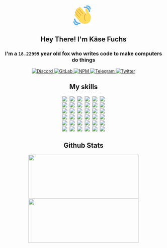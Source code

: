 <div><p align=center><img src=./resources/images/wave.gif width=64px height=64px></p><h2 align=center>Hey There! I'm Käse Fuchs</h2><h3 align=center>I'm a <code>18.22999</code> year old fox who writes code to make computers do things</h3><p align=center><a href=https://discord.com/users/507526681125322772><img alt=Discord src="https://img.shields.io/badge/Discord-5865F2?logo=discord&logoColor=white&style=flat-square#fe516332667d9cac77b537f6cc394dd2"> </a><a href=https://gitlab.com/kasefuchs><img alt=GitLab src="https://img.shields.io/badge/GitLab-330F63?logo=gitlab&logoColor=white&style=flat-square#fe516332667d9cac77b537f6cc394dd2"> </a><a href=https://npmjs.com/~kasefuchs><img alt=NPM src="https://img.shields.io/badge/NPM-CB3837?logo=npm&logoColor=white&style=flat-square#fe516332667d9cac77b537f6cc394dd2"> </a><a href=https://t.me/kasefuchs><img alt=Telegram src="https://img.shields.io/badge/Telegram-2CA5E0?logo=telegram&logoColor=white&style=flat-square#fe516332667d9cac77b537f6cc394dd2"> </a><a href=https://twitter.com/kasefuchs><img alt=Twitter src="https://img.shields.io/badge/Twitter-1DA1F2?logo=twitter&logoColor=white&style=flat-square#fe516332667d9cac77b537f6cc394dd2"></a></p><h2 align=center>My skills</h2><p align=center><a href=https://aws.amazon.com/ ><picture><source srcset="https://skillicons.dev/icons?i=aws&theme=dark#fe516332667d9cac77b537f6cc394dd2" media="(prefers-color-scheme: dark)"><source srcset="https://skillicons.dev/icons?i=aws&theme=light#fe516332667d9cac77b537f6cc394dd2" media="(prefers-color-scheme: light), (prefers-color-scheme: no-preference)"><img src="https://skillicons.dev/icons?i=aws&theme=light#fe516332667d9cac77b537f6cc394dd2"></picture></a>&nbsp;&nbsp;<a href=https://en.wikipedia.org/wiki/Bash_(Unix_shell)><picture><source srcset="https://skillicons.dev/icons?i=bash&theme=dark#fe516332667d9cac77b537f6cc394dd2" media="(prefers-color-scheme: dark)"><source srcset="https://skillicons.dev/icons?i=bash&theme=light#fe516332667d9cac77b537f6cc394dd2" media="(prefers-color-scheme: light), (prefers-color-scheme: no-preference)"><img src="https://skillicons.dev/icons?i=bash&theme=light#fe516332667d9cac77b537f6cc394dd2"></picture></a>&nbsp;&nbsp;<a href=https://discord.com/developers/docs><picture><source srcset="https://skillicons.dev/icons?i=bots&theme=dark#fe516332667d9cac77b537f6cc394dd2" media="(prefers-color-scheme: dark)"><source srcset="https://skillicons.dev/icons?i=bots&theme=light#fe516332667d9cac77b537f6cc394dd2" media="(prefers-color-scheme: light), (prefers-color-scheme: no-preference)"><img src="https://skillicons.dev/icons?i=bots&theme=light#fe516332667d9cac77b537f6cc394dd2"></picture></a>&nbsp;&nbsp;<a href=https://www.cloudflare.com/ ><picture><source srcset="https://skillicons.dev/icons?i=cloudflare&theme=dark#fe516332667d9cac77b537f6cc394dd2" media="(prefers-color-scheme: dark)"><source srcset="https://skillicons.dev/icons?i=cloudflare&theme=light#fe516332667d9cac77b537f6cc394dd2" media="(prefers-color-scheme: light), (prefers-color-scheme: no-preference)"><img src="https://skillicons.dev/icons?i=cloudflare&theme=light#fe516332667d9cac77b537f6cc394dd2"></picture></a>&nbsp;&nbsp;<a href=https://en.wikipedia.org/wiki/CSS><picture><source srcset="https://skillicons.dev/icons?i=css&theme=dark#fe516332667d9cac77b537f6cc394dd2" media="(prefers-color-scheme: dark)"><source srcset="https://skillicons.dev/icons?i=css&theme=light#fe516332667d9cac77b537f6cc394dd2" media="(prefers-color-scheme: light), (prefers-color-scheme: no-preference)"><img src="https://skillicons.dev/icons?i=css&theme=light#fe516332667d9cac77b537f6cc394dd2"></picture></a>&nbsp;&nbsp;<a href=https://www.docker.com/ ><picture><source srcset="https://skillicons.dev/icons?i=docker&theme=dark#fe516332667d9cac77b537f6cc394dd2" media="(prefers-color-scheme: dark)"><source srcset="https://skillicons.dev/icons?i=docker&theme=light#fe516332667d9cac77b537f6cc394dd2" media="(prefers-color-scheme: light), (prefers-color-scheme: no-preference)"><img src="https://skillicons.dev/icons?i=docker&theme=light#fe516332667d9cac77b537f6cc394dd2"></picture></a><br><a href=https://www.electronjs.org/ ><picture><source srcset="https://skillicons.dev/icons?i=electron&theme=dark#fe516332667d9cac77b537f6cc394dd2" media="(prefers-color-scheme: dark)"><source srcset="https://skillicons.dev/icons?i=electron&theme=light#fe516332667d9cac77b537f6cc394dd2" media="(prefers-color-scheme: light), (prefers-color-scheme: no-preference)"><img src="https://skillicons.dev/icons?i=electron&theme=light#fe516332667d9cac77b537f6cc394dd2"></picture></a>&nbsp;&nbsp;<a href=https://expressjs.com/ ><picture><source srcset="https://skillicons.dev/icons?i=express&theme=dark#fe516332667d9cac77b537f6cc394dd2" media="(prefers-color-scheme: dark)"><source srcset="https://skillicons.dev/icons?i=express&theme=light#fe516332667d9cac77b537f6cc394dd2" media="(prefers-color-scheme: light), (prefers-color-scheme: no-preference)"><img src="https://skillicons.dev/icons?i=express&theme=light#fe516332667d9cac77b537f6cc394dd2"></picture></a>&nbsp;&nbsp;<a href=https://www.figma.com/ ><picture><source srcset="https://skillicons.dev/icons?i=figma&theme=dark#fe516332667d9cac77b537f6cc394dd2" media="(prefers-color-scheme: dark)"><source srcset="https://skillicons.dev/icons?i=figma&theme=light#fe516332667d9cac77b537f6cc394dd2" media="(prefers-color-scheme: light), (prefers-color-scheme: no-preference)"><img src="https://skillicons.dev/icons?i=figma&theme=light#fe516332667d9cac77b537f6cc394dd2"></picture></a>&nbsp;&nbsp;<a href=https://firebase.google.com/ ><picture><source srcset="https://skillicons.dev/icons?i=firebase&theme=dark#fe516332667d9cac77b537f6cc394dd2" media="(prefers-color-scheme: dark)"><source srcset="https://skillicons.dev/icons?i=firebase&theme=light#fe516332667d9cac77b537f6cc394dd2" media="(prefers-color-scheme: light), (prefers-color-scheme: no-preference)"><img src="https://skillicons.dev/icons?i=firebase&theme=light#fe516332667d9cac77b537f6cc394dd2"></picture></a>&nbsp;&nbsp;<a href=https://flask.palletsprojects.com/ ><picture><source srcset="https://skillicons.dev/icons?i=flask&theme=dark#fe516332667d9cac77b537f6cc394dd2" media="(prefers-color-scheme: dark)"><source srcset="https://skillicons.dev/icons?i=flask&theme=light#fe516332667d9cac77b537f6cc394dd2" media="(prefers-color-scheme: light), (prefers-color-scheme: no-preference)"><img src="https://skillicons.dev/icons?i=flask&theme=light#fe516332667d9cac77b537f6cc394dd2"></picture></a>&nbsp;&nbsp;<a href=https://cloud.google.com/ ><picture><source srcset="https://skillicons.dev/icons?i=gcp&theme=dark#fe516332667d9cac77b537f6cc394dd2" media="(prefers-color-scheme: dark)"><source srcset="https://skillicons.dev/icons?i=gcp&theme=light#fe516332667d9cac77b537f6cc394dd2" media="(prefers-color-scheme: light), (prefers-color-scheme: no-preference)"><img src="https://skillicons.dev/icons?i=gcp&theme=light#fe516332667d9cac77b537f6cc394dd2"></picture></a><br><a href=https://git-scm.com/ ><picture><source srcset="https://skillicons.dev/icons?i=git&theme=dark#fe516332667d9cac77b537f6cc394dd2" media="(prefers-color-scheme: dark)"><source srcset="https://skillicons.dev/icons?i=git&theme=light#fe516332667d9cac77b537f6cc394dd2" media="(prefers-color-scheme: light), (prefers-color-scheme: no-preference)"><img src="https://skillicons.dev/icons?i=git&theme=light#fe516332667d9cac77b537f6cc394dd2"></picture></a>&nbsp;&nbsp;<a href=https://github.com/ ><picture><source srcset="https://skillicons.dev/icons?i=github&theme=dark#fe516332667d9cac77b537f6cc394dd2" media="(prefers-color-scheme: dark)"><source srcset="https://skillicons.dev/icons?i=github&theme=light#fe516332667d9cac77b537f6cc394dd2" media="(prefers-color-scheme: light), (prefers-color-scheme: no-preference)"><img src="https://skillicons.dev/icons?i=github&theme=light#fe516332667d9cac77b537f6cc394dd2"></picture></a>&nbsp;&nbsp;<a href=https://gitlab.com/ ><picture><source srcset="https://skillicons.dev/icons?i=gitlab&theme=dark#fe516332667d9cac77b537f6cc394dd2" media="(prefers-color-scheme: dark)"><source srcset="https://skillicons.dev/icons?i=gitlab&theme=light#fe516332667d9cac77b537f6cc394dd2" media="(prefers-color-scheme: light), (prefers-color-scheme: no-preference)"><img src="https://skillicons.dev/icons?i=gitlab&theme=light#fe516332667d9cac77b537f6cc394dd2"></picture></a>&nbsp;&nbsp;<a href=https://www.heroku.com/ ><picture><source srcset="https://skillicons.dev/icons?i=heroku&theme=dark#fe516332667d9cac77b537f6cc394dd2" media="(prefers-color-scheme: dark)"><source srcset="https://skillicons.dev/icons?i=heroku&theme=light#fe516332667d9cac77b537f6cc394dd2" media="(prefers-color-scheme: light), (prefers-color-scheme: no-preference)"><img src="https://skillicons.dev/icons?i=heroku&theme=light#fe516332667d9cac77b537f6cc394dd2"></picture></a>&nbsp;&nbsp;<a href=https://en.wikipedia.org/wiki/HTML><picture><source srcset="https://skillicons.dev/icons?i=html&theme=dark#fe516332667d9cac77b537f6cc394dd2" media="(prefers-color-scheme: dark)"><source srcset="https://skillicons.dev/icons?i=html&theme=light#fe516332667d9cac77b537f6cc394dd2" media="(prefers-color-scheme: light), (prefers-color-scheme: no-preference)"><img src="https://skillicons.dev/icons?i=html&theme=light#fe516332667d9cac77b537f6cc394dd2"></picture></a>&nbsp;&nbsp;<a href=https://en.wikipedia.org/wiki/JavaScript><picture><source srcset="https://skillicons.dev/icons?i=js&theme=dark#fe516332667d9cac77b537f6cc394dd2" media="(prefers-color-scheme: dark)"><source srcset="https://skillicons.dev/icons?i=js&theme=light#fe516332667d9cac77b537f6cc394dd2" media="(prefers-color-scheme: light), (prefers-color-scheme: no-preference)"><img src="https://skillicons.dev/icons?i=js&theme=light#fe516332667d9cac77b537f6cc394dd2"></picture></a><br><a href=https://en.wikipedia.org/wiki/Linux><picture><source srcset="https://skillicons.dev/icons?i=linux&theme=dark#fe516332667d9cac77b537f6cc394dd2" media="(prefers-color-scheme: dark)"><source srcset="https://skillicons.dev/icons?i=linux&theme=light#fe516332667d9cac77b537f6cc394dd2" media="(prefers-color-scheme: light), (prefers-color-scheme: no-preference)"><img src="https://skillicons.dev/icons?i=linux&theme=light#fe516332667d9cac77b537f6cc394dd2"></picture></a>&nbsp;&nbsp;<a href=https://mui.com/ ><picture><source srcset="https://skillicons.dev/icons?i=materialui&theme=dark#fe516332667d9cac77b537f6cc394dd2" media="(prefers-color-scheme: dark)"><source srcset="https://skillicons.dev/icons?i=materialui&theme=light#fe516332667d9cac77b537f6cc394dd2" media="(prefers-color-scheme: light), (prefers-color-scheme: no-preference)"><img src="https://skillicons.dev/icons?i=materialui&theme=light#fe516332667d9cac77b537f6cc394dd2"></picture></a>&nbsp;&nbsp;<a href=https://en.wikipedia.org/wiki/Markdown><picture><source srcset="https://skillicons.dev/icons?i=md&theme=dark#fe516332667d9cac77b537f6cc394dd2" media="(prefers-color-scheme: dark)"><source srcset="https://skillicons.dev/icons?i=md&theme=light#fe516332667d9cac77b537f6cc394dd2" media="(prefers-color-scheme: light), (prefers-color-scheme: no-preference)"><img src="https://skillicons.dev/icons?i=md&theme=light#fe516332667d9cac77b537f6cc394dd2"></picture></a>&nbsp;&nbsp;<a href=https://www.mongodb.com/ ><picture><source srcset="https://skillicons.dev/icons?i=mongodb&theme=dark#fe516332667d9cac77b537f6cc394dd2" media="(prefers-color-scheme: dark)"><source srcset="https://skillicons.dev/icons?i=mongodb&theme=light#fe516332667d9cac77b537f6cc394dd2" media="(prefers-color-scheme: light), (prefers-color-scheme: no-preference)"><img src="https://skillicons.dev/icons?i=mongodb&theme=light#fe516332667d9cac77b537f6cc394dd2"></picture></a>&nbsp;&nbsp;<a href=https://www.mysql.com/ ><picture><source srcset="https://skillicons.dev/icons?i=mysql&theme=dark#fe516332667d9cac77b537f6cc394dd2" media="(prefers-color-scheme: dark)"><source srcset="https://skillicons.dev/icons?i=mysql&theme=light#fe516332667d9cac77b537f6cc394dd2" media="(prefers-color-scheme: light), (prefers-color-scheme: no-preference)"><img src="https://skillicons.dev/icons?i=mysql&theme=light#fe516332667d9cac77b537f6cc394dd2"></picture></a>&nbsp;&nbsp;<a href=https://nextjs.org/ ><picture><source srcset="https://skillicons.dev/icons?i=nextjs&theme=dark#fe516332667d9cac77b537f6cc394dd2" media="(prefers-color-scheme: dark)"><source srcset="https://skillicons.dev/icons?i=nextjs&theme=light#fe516332667d9cac77b537f6cc394dd2" media="(prefers-color-scheme: light), (prefers-color-scheme: no-preference)"><img src="https://skillicons.dev/icons?i=nextjs&theme=light#fe516332667d9cac77b537f6cc394dd2"></picture></a><br><a href=https://nodejs.org/en/ ><picture><source srcset="https://skillicons.dev/icons?i=nodejs&theme=dark#fe516332667d9cac77b537f6cc394dd2" media="(prefers-color-scheme: dark)"><source srcset="https://skillicons.dev/icons?i=nodejs&theme=light#fe516332667d9cac77b537f6cc394dd2" media="(prefers-color-scheme: light), (prefers-color-scheme: no-preference)"><img src="https://skillicons.dev/icons?i=nodejs&theme=light#fe516332667d9cac77b537f6cc394dd2"></picture></a>&nbsp;&nbsp;<a href=https://www.postgresql.org/ ><picture><source srcset="https://skillicons.dev/icons?i=postgres&theme=dark#fe516332667d9cac77b537f6cc394dd2" media="(prefers-color-scheme: dark)"><source srcset="https://skillicons.dev/icons?i=postgres&theme=light#fe516332667d9cac77b537f6cc394dd2" media="(prefers-color-scheme: light), (prefers-color-scheme: no-preference)"><img src="https://skillicons.dev/icons?i=postgres&theme=light#fe516332667d9cac77b537f6cc394dd2"></picture></a>&nbsp;&nbsp;<a href=https://learn.microsoft.com/en-us/powershell/ ><picture><source srcset="https://skillicons.dev/icons?i=powershell&theme=dark#fe516332667d9cac77b537f6cc394dd2" media="(prefers-color-scheme: dark)"><source srcset="https://skillicons.dev/icons?i=powershell&theme=light#fe516332667d9cac77b537f6cc394dd2" media="(prefers-color-scheme: light), (prefers-color-scheme: no-preference)"><img src="https://skillicons.dev/icons?i=powershell&theme=light#fe516332667d9cac77b537f6cc394dd2"></picture></a>&nbsp;&nbsp;<a href=https://www.python.org/ ><picture><source srcset="https://skillicons.dev/icons?i=py&theme=dark#fe516332667d9cac77b537f6cc394dd2" media="(prefers-color-scheme: dark)"><source srcset="https://skillicons.dev/icons?i=py&theme=light#fe516332667d9cac77b537f6cc394dd2" media="(prefers-color-scheme: light), (prefers-color-scheme: no-preference)"><img src="https://skillicons.dev/icons?i=py&theme=light#fe516332667d9cac77b537f6cc394dd2"></picture></a>&nbsp;&nbsp;<a href=https://www.raspberrypi.org/ ><picture><source srcset="https://skillicons.dev/icons?i=raspberrypi&theme=dark#fe516332667d9cac77b537f6cc394dd2" media="(prefers-color-scheme: dark)"><source srcset="https://skillicons.dev/icons?i=raspberrypi&theme=light#fe516332667d9cac77b537f6cc394dd2" media="(prefers-color-scheme: light), (prefers-color-scheme: no-preference)"><img src="https://skillicons.dev/icons?i=raspberrypi&theme=light#fe516332667d9cac77b537f6cc394dd2"></picture></a>&nbsp;&nbsp;<a href=https://reactjs.org/ ><picture><source srcset="https://skillicons.dev/icons?i=react&theme=dark#fe516332667d9cac77b537f6cc394dd2" media="(prefers-color-scheme: dark)"><source srcset="https://skillicons.dev/icons?i=react&theme=light#fe516332667d9cac77b537f6cc394dd2" media="(prefers-color-scheme: light), (prefers-color-scheme: no-preference)"><img src="https://skillicons.dev/icons?i=react&theme=light#fe516332667d9cac77b537f6cc394dd2"></picture></a><br><a href=https://redux.js.org/ ><picture><source srcset="https://skillicons.dev/icons?i=redux&theme=dark#fe516332667d9cac77b537f6cc394dd2" media="(prefers-color-scheme: dark)"><source srcset="https://skillicons.dev/icons?i=redux&theme=light#fe516332667d9cac77b537f6cc394dd2" media="(prefers-color-scheme: light), (prefers-color-scheme: no-preference)"><img src="https://skillicons.dev/icons?i=redux&theme=light#fe516332667d9cac77b537f6cc394dd2"></picture></a>&nbsp;&nbsp;<a href=https://en.wikipedia.org/wiki/Regular_expression><picture><source srcset="https://skillicons.dev/icons?i=regex&theme=dark#fe516332667d9cac77b537f6cc394dd2" media="(prefers-color-scheme: dark)"><source srcset="https://skillicons.dev/icons?i=regex&theme=light#fe516332667d9cac77b537f6cc394dd2" media="(prefers-color-scheme: light), (prefers-color-scheme: no-preference)"><img src="https://skillicons.dev/icons?i=regex&theme=light#fe516332667d9cac77b537f6cc394dd2"></picture></a>&nbsp;&nbsp;<a href=https://en.wikipedia.org/wiki/Sass_(stylesheet_language)><picture><source srcset="https://skillicons.dev/icons?i=sass&theme=dark#fe516332667d9cac77b537f6cc394dd2" media="(prefers-color-scheme: dark)"><source srcset="https://skillicons.dev/icons?i=sass&theme=light#fe516332667d9cac77b537f6cc394dd2" media="(prefers-color-scheme: light), (prefers-color-scheme: no-preference)"><img src="https://skillicons.dev/icons?i=sass&theme=light#fe516332667d9cac77b537f6cc394dd2"></picture></a>&nbsp;&nbsp;<a href=https://www.typescriptlang.org/ ><picture><source srcset="https://skillicons.dev/icons?i=ts&theme=dark#fe516332667d9cac77b537f6cc394dd2" media="(prefers-color-scheme: dark)"><source srcset="https://skillicons.dev/icons?i=ts&theme=light#fe516332667d9cac77b537f6cc394dd2" media="(prefers-color-scheme: light), (prefers-color-scheme: no-preference)"><img src="https://skillicons.dev/icons?i=ts&theme=light#fe516332667d9cac77b537f6cc394dd2"></picture></a>&nbsp;&nbsp;<a href=https://unity.com/ ><picture><source srcset="https://skillicons.dev/icons?i=unity&theme=dark#fe516332667d9cac77b537f6cc394dd2" media="(prefers-color-scheme: dark)"><source srcset="https://skillicons.dev/icons?i=unity&theme=light#fe516332667d9cac77b537f6cc394dd2" media="(prefers-color-scheme: light), (prefers-color-scheme: no-preference)"><img src="https://skillicons.dev/icons?i=unity&theme=light#fe516332667d9cac77b537f6cc394dd2"></picture></a>&nbsp;&nbsp;<a href=https://workers.cloudflare.com/ ><picture><source srcset="https://skillicons.dev/icons?i=workers&theme=dark#fe516332667d9cac77b537f6cc394dd2" media="(prefers-color-scheme: dark)"><source srcset="https://skillicons.dev/icons?i=workers&theme=light#fe516332667d9cac77b537f6cc394dd2" media="(prefers-color-scheme: light), (prefers-color-scheme: no-preference)"><img src="https://skillicons.dev/icons?i=workers&theme=light#fe516332667d9cac77b537f6cc394dd2"></picture></a><br></p><h2 align=center>Github Stats</h2><p align=center><picture><source srcset="https://github-readme-stats-kasefuchs.vercel.app/api/?count_private=true&hide_border=true&hide_rank=true&line_height=20&hide_title=true&username=Kasefuchs&theme=dark#fe516332667d9cac77b537f6cc394dd2" media="(prefers-color-scheme: dark)"><source srcset="https://github-readme-stats-kasefuchs.vercel.app/api/?count_private=true&hide_border=true&hide_rank=true&line_height=20&hide_title=true&username=Kasefuchs&theme=light#fe516332667d9cac77b537f6cc394dd2" media="(prefers-color-scheme: light), (prefers-color-scheme: no-preference)"><img align=middle width=350 height=140 src="https://github-readme-stats-kasefuchs.vercel.app/api/?count_private=true&hide_border=true&hide_rank=true&line_height=20&hide_title=true&username=Kasefuchs&theme=light#fe516332667d9cac77b537f6cc394dd2"></picture><picture><source srcset="https://github-readme-stats-kasefuchs.vercel.app/api/top-langs/?count_private=true&hide_border=true&layout=compact&username=Kasefuchs&theme=dark#fe516332667d9cac77b537f6cc394dd2" media="(prefers-color-scheme: dark)"><source srcset="https://github-readme-stats-kasefuchs.vercel.app/api/top-langs/?count_private=true&hide_border=true&layout=compact&username=Kasefuchs&theme=light#fe516332667d9cac77b537f6cc394dd2" media="(prefers-color-scheme: light), (prefers-color-scheme: no-preference)"><img align=middle width=350 height=140 src="https://github-readme-stats-kasefuchs.vercel.app/api/top-langs/?count_private=true&hide_border=true&layout=compact&username=Kasefuchs&theme=light#fe516332667d9cac77b537f6cc394dd2"></picture></p><img src="https://hit.yhype.me/github/profile?user_id=64592097#fe516332667d9cac77b537f6cc394dd2" alt=""></div>